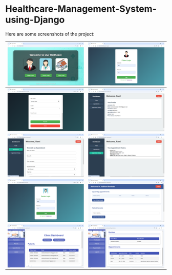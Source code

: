 # Healthcare-Management-System-using-Django

Here are some screenshots of the project:

| ![Image 1](project_screenshots/1.png) | ![Image 2](project_screenshots/2.png) |
|---------------------------------------|---------------------------------------|
| ![Image 3](project_screenshots/3.png) | ![Image 4](project_screenshots/4.png) |
| ![Image 5](project_screenshots/5.png) | ![Image 6](project_screenshots/6.png) |
| ![Image 7](project_screenshots/7.png) | ![Image 8](project_screenshots/8.png) |
| ![Image 9](project_screenshots/9.png) | ![Image 10](project_screenshots/10.png) |
